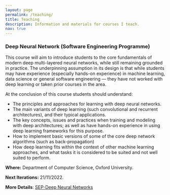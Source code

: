 ```yaml
---
layout: page
permalink: /teaching/
title: Teaching
description: Information and materials for courses I teach. 
nav: true
---
```


### Deep Neural Network (Software Engineering Programme)
  This course will aim to introduce students to the core fundamentals of modern deep multi-layered neural networks, while still remaining grounded in practice. The underpinning assumption in its design is that while students may have experience (especially hands-on experience) in machine learning, data science or general software engineering — they have not worked with deep learning or taken prior courses in the area.

 At the conclusion of this course students should understand:
-	The principles and approaches for learning with deep neural networks.
-	The main variants of deep learning (such convolutional and recurrent architectures), and their typical applications.
-	The key concepts, issues and practices when training and modeling with deep architectures; as well as have hands-on experience in using deep learning frameworks for this purpose.
-	How to implement basic versions of some of the core deep network algorithms (such as back-propagation)
-	How deep learning fits within the context of other machine learning approaches, and what tasks it is considered to be suited and not well suited to perform.
 
**Where:** Department of Computer Science, Oxford University. 

**Next Iterations:** 21/11/2022. 

**More Details**: [SEP-Deep Neural Networks](https://www.cs.ox.ac.uk/softeng/subjects/DNN.html)
